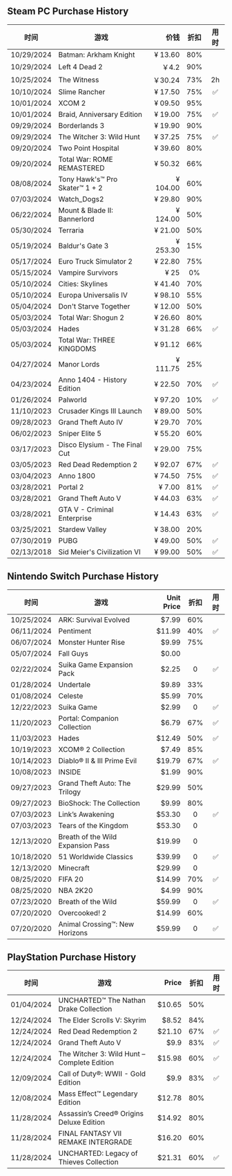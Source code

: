 ## Steam PC Purchase History

| 时间      | 游戏                                     | 价钱           |  折扣 | 用时| 
|-----------|-----------------------------------------|---------------:|:-----:|:-----:|
| 10/29/2024 | Batman: Arkham Knight                   | ¥ 13.60         |  80%  |    |
| 10/29/2024 | Left 4 Dead 2                           | ￥4.2           |  90%  |    |
| 10/25/2024 | The Witness                             | ￥30.24         |  73%  |  2h   |
| 10/10/2024 | Slime Rancher                           | ¥ 17.50	     |  75%  |   ✅   |
| 10/01/2024 | XCOM 2                                  | ¥ 09.50	     |  95%  |      |
| 10/01/2024 | Braid, Anniversary Edition              | ¥ 19.00	     |  75%  |   ✅   |
| 09/29/2024 | Borderlands 3                           | ¥ 19.90	     |  90%  |      |
| 09/29/2024 | The Witcher 3: Wild Hunt                | ¥ 37.25	     |  75%  |   ✅   |
| 09/20/2024 | Two Point Hospital                      | ¥ 39.60	     |  80%  |      |
| 09/20/2024 | Total War: ROME REMASTERED              | ¥ 50.32	     |  66%  |      |
| 08/08/2024 | Tony Hawk's™ Pro Skater™ 1 + 2          | ¥ 104.00	     |  60%  |      |
| 07/03/2024 | Watch_Dogs2                             | ¥ 29.80	     |  90%  |      |
| 06/22/2024 | Mount & Blade II: Bannerlord            | ¥ 124.00        |  50%  |      |
| 05/30/2024 | Terraria                                | ¥ 21.00	     |  50%  |      |
| 05/19/2024 | Baldur's Gate 3                         | ¥ 253.30        |  15%  |      |
| 05/17/2024 | Euro Truck Simulator 2                  | ¥ 22.80	     |  75%  |      |
| 05/15/2024 | Vampire Survivors                       | ¥ 25	         |  0%  |      |
| 05/10/2024 | Cities: Skylines                        | ¥ 41.40	     |  70%  |      |
| 05/10/2024 | Europa Universalis IV                   | ¥ 98.10	     |  55%  |      |
| 05/04/2024 | Don't Starve Together                   | ¥ 12.00	     |  50%  |      |
| 05/03/2024 | Total War: Shogun 2                     | ¥ 26.60	     |  80%  |      |
| 05/03/2024 | Hades                                   | ¥ 31.28         |  66%  |  ✅    |
| 05/03/2024 | Total War: THREE KINGDOMS               | ¥ 91.12          |  66%  |      |
| 04/27/2024 | Manor Lords                             | ¥ 111.75        |  25%  |      |
| 04/23/2024 | Anno 1404 - History Edition             | ¥ 22.50	     |  70%  | ✅    |
| 01/26/2024 | Palworld                                | ¥ 97.20	     |  10%  |   ✅   |
| 11/10/2023 | Crusader Kings III Launch               | ¥ 89.00	     |  50%  |      |
| 09/28/2023 | Grand Theft Auto IV                     | ¥ 29.70	     |  70%  |      |
| 06/02/2023 | Sniper Elite 5                          | ¥ 55.20	     |  60%  |      |
| 03/17/2023 | Disco Elysium - The Final Cut           | ¥ 29.00	     |  75%  |      |
| 03/05/2023 | Red Dead Redemption 2                   | ¥ 92.07	     |  67%  |   ✅   |
| 03/04/2023 | Anno 1800                               | ¥ 74.50	     |  75%  |    ✅  |
| 03/28/2021 | Portal 2                                | ¥ 7.00     |  81%  |  ✅    |
| 03/28/2021 | Grand Theft Auto V                      | ¥ 44.03     |  63%  |   ✅   |
| 03/28/2021 | GTA V - Criminal Enterprise             | ¥ 14.43     |  63%  | ✅     |
| 03/25/2021 | Stardew Valley                          | ¥ 38.00    |  20%  |      |
| 07/30/2019 | PUBG                                    | ¥ 49.00	     |  50%  |  ✅    |
| 02/13/2018 | Sid Meier's Civilization VI             | ¥ 99.00	     |  50%  |   ✅   |

## Nintendo Switch Purchase History

| 时间       | 游戏                                     | Unit Price           |  折扣 | 用时| 
|------------|-----------------------------------------|---------------:|:-----:|:-----:|
| 10/25/2024 | ARK: Survival Evolved                   | $7.99        |  60%  |   |
| 06/11/2024 | Pentiment                               | $11.99       | 40%   |  ✅     |
| 06/07/2024 | Monster Hunter Rise                     | $9.99        |  75%  |   |
| 05/07/2024 | Fall Guys                               | $0.00        |    |   |
| 02/22/2024 | Suika Game Expansion Pack               | $2.25        |  0  |  ✅ |
| 01/28/2024 | Undertale                               | $9.89        |  33% |   |
| 01/08/2024 | Celeste                                 | $5.99        |  70%  |   |
| 12/22/2023 | Suika Game                              | $2.99        |  0  | ✅  |
| 11/20/2023 | Portal: Companion Collection            | $6.79        |  67%  |  ✅ |
| 11/03/2023 | Hades                                   | $12.49       |  50%  | ✅  |
| 10/19/2023 | XCOM® 2 Collection                      | $7.49        |  85%  |   |
| 10/14/2023 | Diablo® II & III Prime Evil             | $19.79       |  67% | ✅  |
| 10/08/2023 | INSIDE                                  | $1.99        |   90% |   |
| 09/27/2023 | Grand Theft Auto: The Trilogy           | $29.99       |  50%  |   |
| 09/27/2023 | BioShock: The Collection                | $9.99        | 80%   |   |
| 07/03/2023 | Link’s Awakening                        | $53.30       | 0   | ✅  |
| 07/03/2023 | Tears of the Kingdom                    | $53.30       | 0  |   |
| 12/13/2020 | Breath of the Wild Expansion Pass       | $19.99       | 0   |   |
| 10/18/2020 | 51 Worldwide Classics                   | $39.99       |  0  | ✅  |
| 12/13/2020 | Minecraft                               | $29.99       | 0   |   |
| 08/25/2020 | FIFA 20                                 | $14.99       |  70%  |  ✅ |
| 08/25/2020 | NBA 2K20                                | $4.99        |  90%  |   |
| 07/23/2020 | Breath of the Wild                      | $59.99       |  0  | ✅  |
| 07/20/2020 | Overcooked! 2                           | $14.99       |  60%  |   |
| 07/20/2020 | Animal Crossing™: New Horizons          | $59.99       |  0  |  ✅ |

## PlayStation Purchase History

| 时间       | 游戏                                          | Price           |  折扣 | 用时| 
|------------|----------------------------------------------|---------------:|:-----:|:-----:|
| 01/04/2024 | UNCHARTED™ The Nathan Drake Collection       | $10.65        |  50%  |   |
| 12/24/2024 | The Elder Scrolls V: Skyrim                  | $8.52        |  84%  |   |
| 12/24/2024 | Red Dead Redemption 2                        | $21.10        |  67%  | ✅  |
| 12/24/2024 | Grand Theft Auto V                           | $9.9        |  83%  |  ✅ |
| 12/24/2024 | The Witcher 3: Wild Hunt – Complete Edition  | $15.98       |  60%  |  ✅ |
| 12/09/2024 | Call of Duty®: WWII - Gold Edition           | $9.9        |  83%  | ✅  |
| 12/08/2024 | Mass Effect™ Legendary Edition               | $12.78        |  80%  |   |
| 11/28/2024 | Assassin’s Creed® Origins Deluxe Edition     | $14.92        |  80%  |   |
| 11/28/2024 | FINAL FANTASY VII REMAKE INTERGRADE          | $16.20       |  60%  |   |
| 11/28/2024 | UNCHARTED: Legacy of Thieves Collection      | $21.31        |  60%  |✅   |
